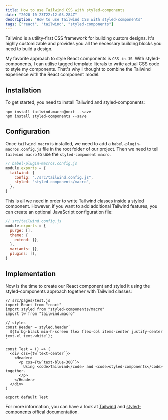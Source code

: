 ```yaml
---
title: How to use Tailwind CSS with styled-components
date: "2020-10-23T22:12:03.284Z"
description: "How to use Tailwind CSS with styled-components"
tags: ["react", "tailwind", "styled-components"]
---
```


Tailwind is a utility-first CSS framework for building custom designs. It's highly customizable and provides you all the necessary building blocks you need to build a design.

My favorite approach to style React components is `CSS-in-JS`. With styled-components, I can utilise tagged template literals to write actual CSS code to style my components. That's why I thought to combine the Tailwind experience with the React component model.

## Installation

To get started, you need to install Tailwind and styled-components:

```shell
npm install tailwind.macro@next --save
npm install styled-components --save
```

## Configuration

Once `tailwind macro` is installed, we need to add a `babel-plugin-macros.config.js` file in the root folder of our project. Then we need to tell `tailwind macro` to use the `styled-component macro`.

```js
// babel-plugin-macros.config.js
module.exports = {
  tailwind: {
    config: "./src/tailwind.config.js",
    styled: "styled-components/macro",
  },
}
```

This is all we need in order to write Tailwind classes inside a styled component. However, if you want to add additional Tailwind features, you can create an optional JavaScript configuration file:

```js
// src/tailwind.config.js
module.exports = {
  purge: [],
  theme: {
    extend: {},
  },
  variants: {},
  plugins: [],
}
```

## Implementation

Now is the time to create our React component and styled it using the styled-components approach together with Tailwind classes:

```jsx{3,4,8,12,14}
// src/pages/test.js
import React from "react"
import styled from "styled-components/macro"
import tw from "tailwind.macro"

// styles
const Header = styled.header`
  ${tw`bg-black min-h-screen flex flex-col items-center justify-center text-xl text-white`};
`

const Test = () => (
  <div css={tw`text-center`}>
    <Header>
      <p css={tw`text-blue-300`}>
        Using <code>Tailwind</code> and <code>styled-components</code> together.
      </p>
    </Header>
  </div>
)

export default Test
```

For more information, you can have a look at <a href='https://tailwindcss.com' target='_blank' rel='noreferrer'>Tailwind</a> and <a href='https://styled-components.com' target='_blank' rel='noreferrer'>styled-components</a> offical documentation.
